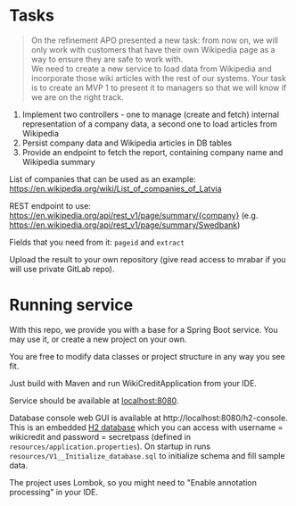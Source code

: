 # Tasks

> On the refinement APO presented a new task: from now on, we will only work
> with customers that have their own Wikipedia page as a way to ensure they are
> safe to work with.  
> We need to create a new service to load data from Wikipedia and incorporate those
> wiki articles with the rest of our systems.
> Your task is to create an MVP 1 to present it to managers so that we will know
> if we are on the right track.

1. Implement two controllers - one to manage (create and fetch) internal representation of a company data, a second one to load articles from Wikipedia
2. Persist company data and Wikipedia articles in DB tables
3. Provide an endpoint to fetch the report, containing company name and Wikipedia summary


List of companies that can be used as an example: https://en.wikipedia.org/wiki/List_of_companies_of_Latvia

REST endpoint to use: https://en.wikipedia.org/api/rest_v1/page/summary/{company}
(e.g. https://en.wikipedia.org/api/rest_v1/page/summary/Swedbank)

Fields that you need from it: `pageid` and `extract`

Upload the result to your own repository (give read access to mrabar if you will use private GitLab repo).

# Running service

With this repo, we provide you with a base for a Spring Boot service. You may use it, or create a new project on your own.

You are free to modify data classes or project structure in any way you see fit.

Just build with Maven and run WikiCreditApplication from your IDE.

Service should be available at [localhost:8080](http://localhost:8080/).

Database console web GUI is available at http://localhost:8080/h2-console.
This is an embedded [H2 database](https://www.h2database.com/html/main.html)
which you can access with username = wikicredit and password = secretpass
(defined in `resources/application.properties`). On startup in runs `resources/V1__Initialize_database.sql`
to initialize schema and fill sample data.

The project uses Lombok, so you might need to "Enable annotation processing" in your IDE.
